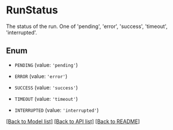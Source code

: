 # RunStatus

The status of the run. One of 'pending', 'error', 'success', 'timeout', 'interrupted'.

## Enum

* `PENDING` (value: `'pending'`)

* `ERROR` (value: `'error'`)

* `SUCCESS` (value: `'success'`)

* `TIMEOUT` (value: `'timeout'`)

* `INTERRUPTED` (value: `'interrupted'`)

[[Back to Model list]](../README.md#documentation-for-models) [[Back to API list]](../README.md#documentation-for-api-endpoints) [[Back to README]](../README.md)


